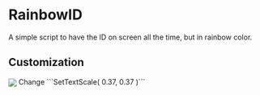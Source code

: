 # RainbowID
A simple script to have the ID on screen all the time, but in rainbow color.

## Customization
<img src="https://i.imgur.com/hN0TePg.jpg" align="center" />
Change ```SetTextScale( 0.37, 0.37 )```
